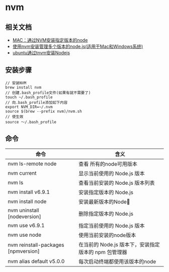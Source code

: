 # nvm

## 相关文档

- [MAC：通过NVM安装指定版本的node](http://www.jianshu.com/p/a6044bd2ad35)
- [使用nvm安装管理多个版本的node.js(适用于Mac和Windows系统)](https://zhuanlan.zhihu.com/p/24698499)
- [ubuntu通过tnvm安装Nodejs](http://www.cnblogs.com/ystrdy/p/6025058.html)

## 安装步骤

```
// 安装NVM
brew install nvm
// 创建.bash_profile文件(如果有就不需要了)
touch ~/.bash_profile
// 向.bash_profile添加如下内容
export NVM_DIR=~/.nvm
source $(brew --prefix nvm)/nvm.sh
// 使生效
source ～/.bash_profile
```

## 命令

命令                                  | 含义
----------------------------------- | ---------------------------------
nvm ls-remote node                  | 查看 所有的node可用版本
nvm current                         | 显示当前使用的 Node.js 版本
nvm ls                              | 查看当前安装的 Node.js 版本列表
nvm install v6.9.1                  | 安装指定版本的 Node.js
nvm install node |安装最新版本的Node
nvm uninstall [nodeversion]         | 删除指定版本的 Node.js
nvm use v6.9.1                      | 指定当前使用的 Node.js 版本
nvm use node|使用当前安装的node版本
nvm reinstall-packages [npmversion] | 在当前的 Node.js 版本下，安装指定版本的 npm 包管理器
nvm alias default v5.0.0            | 每次启动终端都使用该版本的node
